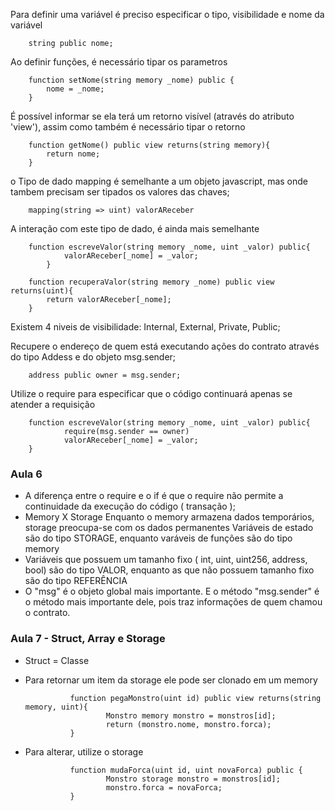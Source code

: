 Para definir uma variável é preciso especificar o tipo, visibilidade e nome da variável

        string public nome;

Ao definir funções, é necessário tipar os parametros

        function setNome(string memory _nome) public {
            nome = _nome;
        }

É possível informar se ela terá um retorno visível (através do atributo 'view'), assim como também é necessário tipar o retorno

        function getNome() public view returns(string memory){
            return nome;
        }

o Tipo de dado mapping é semelhante a um objeto javascript, mas onde tambem precisam ser tipados os valores das chaves;

        mapping(string => uint) valorAReceber

A interação com este tipo de dado, é ainda mais semelhante

        function escreveValor(string memory _nome, uint _valor) public{
                valorAReceber[_nome] = _valor;
            }

        function recuperaValor(string memory _nome) public view returns(uint){
            return valorAReceber[_nome];
        }

Existem 4 niveis de visibilidade: Internal, External, Private, Public;

Recupere o endereço de quem está executando ações do contrato através do tipo Addess e do objeto msg.sender;

        address public owner = msg.sender;

Utilize o require para especificar que o código continuará apenas se atender a requisição

        function escreveValor(string memory _nome, uint _valor) public{
                require(msg.sender == owner)
                valorAReceber[_nome] = _valor;
        }

### Aula 6

- A diferença entre o require e o if é que o require não permite a continuidade da execução do código ( transação );
- Memory X Storage
        Enquanto o memory armazena dados temporários, storage preocupa-se com os dados permanentes
        Variáveis de estado são do tipo STORAGE, enquanto varáveis de funções são do tipo memory
- Variáveis que possuem um tamanho fixo ( int, uint, uint256, address, bool) são do tipo VALOR, enquanto as que não possuem tamanho fixo são do tipo REFERÊNCIA 
- O "msg" é o objeto global mais importante. E o método "msg.sender" é o método mais importante dele, pois traz informações de quem chamou o contrato.

### Aula 7 - Struct, Array e Storage

- Struct = Classe

- Para retornar um item da storage ele pode ser clonado em um memory

                function pegaMonstro(uint id) public view returns(string memory, uint){
                        Monstro memory monstro = monstros[id];
                        return (monstro.nome, monstro.forca);
                }

- Para alterar, utilize o storage

                function mudaForca(uint id, uint novaForca) public {
                        Monstro storage monstro = monstros[id];
                        monstro.forca = novaForca;
                }